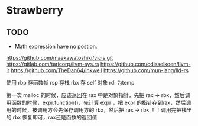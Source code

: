 # Strawberry
## TODO
* Math expression have no postion.

https://github.com/maekawatoshiki/vicis.git
https://gitlab.com/taricorp/llvm-sys.rs
https://github.com/cdisselkoen/llvm-ir
https://github.com/TheDan64/inkwell
https://github.com/mun-lang/lld-rs

使用 rbp 存函数帧
rsp 存栈
rbx 存 self 对象
rdi 为temp

第一次 malloc 的时候，应该返回在 rax 中是对象指针，先把 rax -> rbx，然后调用函数的时候，expr.function()，先计算 expr ，把 expr 的指针存到rax，然后调用的时候，被调用方会先保存调用方的 rbx，然后把 rax -> rbx ！！调用完把栈里的 rbx 恢复即可，rax还是函数的返回值

